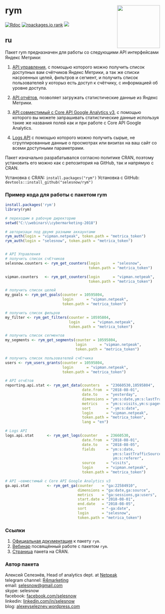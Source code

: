 # rym <a href='https:/selesnow/github.io/rym'><img src='https://raw.githubusercontent.com/selesnow/rym/master/inst/logo/rym.png' align="right" height="139" /></a>
[![Rdoc](http://www.rdocumentation.org/badges/version/rym)](http://www.rdocumentation.org/packages/rym)
[![rpackages.io rank](http://www.rpackages.io/badge/rym.svg)](http://www.rpackages.io/package/rym)
[![](https://cranlogs.r-pkg.org/badges/rym)](https://cran.r-project.org/package=rym)

## ru
Пакет rym предназначен для работы со следующими API интерфейсами Яндекс Метрики:

1. [API управления](https://tech.yandex.ru/metrika/doc/api2/management/intro-docpage/), с помощью которого можно получить список доступных вам счётчиков Яндекс Метрики, а так же списки насроенных целей, фильтров и сегмент, и получить список пользователей у которыз есть доступ к счётчику, с информацией об уровне доступа.

2. [API отчётов](https://tech.yandex.ru/metrika/doc/api2/api_v1/intro-docpage/), позволяет загружать статистические данные из Яндекс Метрики.

3. [API совместимый с Core API Google Analytics v3](https://tech.yandex.ru/metrika/doc/api2/ga/intro-docpage/), с помощью которого вы можете запрашивать статистические данные используя такие же названия полей как и при работе с Core API Google Analytics.

4. [Logs API](https://tech.yandex.ru/metrika/doc/api2/logs/intro-docpage/) с помощью которого можно получить сырые, не сгруппированные данные о просмотрах или визитах на ваш сайт со всеми доступными параметрами.

Пакет изначально разрабатывался согласно политике CRAN, поэтому установить его можно как с репозитория на GitHub, так и напрямую с CRAN.

Установка с CRAN: `install.packages("rym")`
Установка с GitHub: `devtools::install_github("selesnow/rym")`

### Пример кода для работы с пакетом rym
```r
install.packages('rym')
library(rym)

# переходим в рабочую директорию
setwd("C:\\webinars\\cybermarketing-2018")

# авторизаци под двумя разными аккаунтами
rym_auth(login = "vipman.netpeak", token.path = "metrica_token")
rym_auth(login = "selesnow", token.path = "metrica_token")


# API Управления
# получить список счЄтчиков
selesnow.counters <- rym_get_counters(login      = "selesnow",
                                      token.path = "metrica_token")

vipman.counters   <- rym_get_counters(login      = "vipman.netpeak",
                                      token.path = "metrica_token")

# получить список целей
my_goals <- rym_get_goals(counter = 10595804,
                          login      = "vipman.netpeak",
                          token.path = "metrica_token")

# получить список фильров
my_filter <- rym_get_filters(counter = 10595804,
                             login      = "vipman.netpeak",
                             token.path = "metrica_token")

# получить список сегментов
my_segments <- rym_get_segments(counter = 10595804,
                                login      = "vipman.netpeak",
                                token.path = "metrica_token")

# получить список пользователей счЄтчика
users <- rym_users_grants(counter = 10595804,
                          login      = "vipman.netpeak",
                          token.path = "metrica_token")

# API отчЄтов
reporting.api.stat <- rym_get_data(counters   = "23660530,10595804",
                                   date.from  = "2018-08-01",
                                   date.to    = "yesterday",
                                   dimensions = "ym:s:date,ym:s:lastTrafficSource",
                                   metrics    = "ym:s:visits,ym:s:pageviews,ym:s:users",
                                   sort       = "-ym:s:date",
                                   login      = "vipman.netpeak",
                                   token.path = "metrica_token",
                                   lang = "en")

# Logs API
logs.api.stat      <- rym_get_logs(counter    = 23660530,
                                   date.from  = "2018-08-01",
                                   date.to    = "2018-08-05",
                                   fields     = "ym:s:date,
                                                 ym:s:lastTrafficSource,
                                                 ym:s:referer",
                                   source     = "visits",
                                   login      = "vipman.netpeak",
                                   token.path = "metrica_token")

# API —овместимый с Core API Google Analytics v3
ga.api.stat        <- rym_get_ga(counter    = "ga:22584910",
                                 dimensions = "ga:date,ga:source",
                                 metrics    = "ga:sessions,ga:users",
                                 start.date = "2018-08-01",
                                 end.date   = "2018-08-05",
                                 sort       = "-ga:date",
                                 login      = "selesnow",
                                 token.path = "metrica_token")
```

### Ссылки
1. [Официальная документация](https://selesnow.github.io/rym) к пакету `rym`.
2. [Вебинар](https://www.youtube.com/watch?v=sCp2D6068es) посвящённый работе с пакетом `rym`.
3. [Страница](https://CRAN.R-project.org/package=rym) пакета на CRAN.

### Автор пакета
Алексей Селезнёв, Head of analytics dept. at [Netpeak](https://netpeak.net)
<Br>telegram channel: [R4marketing](https://t.me/R4marketing)
<Br>email: selesnow@gmail.com
<Br>skype: selesnow
<Br>facebook: [facebook.com/selesnow](https://facebook.com/selesnow)
<Br>linkedin: [linkedin.com/in/selesnow](https://linkedin.com/in/selesnow)
<Br>blog: [alexeyseleznev.wordpress.com](https://alexeyseleznev.wordpress.com/)
